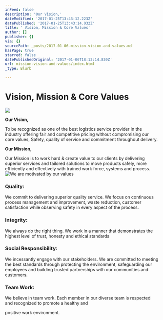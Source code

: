 ```yaml
---
inFeed: false
description: 'Our Vision,'
dateModified: '2017-01-25T13:43:12.223Z'
datePublished: '2017-01-25T13:43:14.032Z'
title: ' Vision, Mission & Core Values'
author: []
publisher: {}
via: {}
sourcePath: _posts/2017-01-06-mission-vision-and-values.md
hasPage: true
starred: false
datePublishedOriginal: '2017-01-06T18:13:14.830Z'
url: mission-vision-and-values/index.html
_type: Blurb

---
```

# Vision, Mission & Core Values
![](https://the-grid-user-content.s3-us-west-2.amazonaws.com/dff01be3-3910-44f6-9f2a-dadf14aa12a5.jpg)

**Our Vision,**

To be recognized as one of the best logistics service provider in the industry offering fair and competitive pricing without compromising our core values, Safety, quality of service and commitment throughout delivery.

**Our Mission,**

Our Mission is to work hard & create value to our clients by delivering superior services and tailored solutions to move products safely, more efficiently and effectively with trained work force, systems and process.
![We are motivated by our values](https://the-grid-user-content.s3-us-west-2.amazonaws.com/5e70dfe9-2545-4683-b4d9-6c841b0183e2.png)

### **Quality:**

We commit to delivering superior quality service. We focus on continuous process management and improvement, waste reduction, customer satisfaction while observing safety in every aspect of the process.

### **Integrity:**

We always do the right thing. We work in a manner that demonstrates the highest level of trust, honesty and ethical standards

### **Social Responsibility:**

We incessantly engage with our stakeholders. We are committed to meeting the best standards through protecting the environment, safeguarding our employees and building trusted partnerships with our communities and customers.

### **Team Work:**

We believe in team work. Each member in our diverse team is respected and recognized to promote a healthy and

positive work environment.